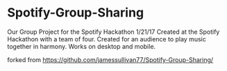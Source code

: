 # Spotify-Group-Sharing
Our Group Project for the Spotify Hackathon 1/21/17
Created at the Spotify Hackathon with a team of four. 
Created for an audience to play music together in harmony. 
Works on desktop and mobile. 

forked from https://github.com/jamessullivan77/Spotify-Group-Sharing/